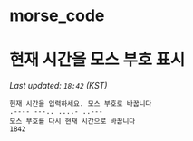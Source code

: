 # morse_code
# 현재 시간을 모스 부호 표시
<!-- MORSE_TIME_START -->
_Last updated: `18:42` (KST)_

```
현재 시간을 입력하세요. 모스 부호로 바꿉니다
.---- ---.. ....- ..---
모스 부호를 다시 현재 시간으로 바꿉니다
1842
```
<!-- MORSE_TIME_END -->
